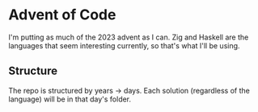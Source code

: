 # Advent of Code

I'm putting as much of the 2023 advent as I can. Zig and Haskell are the languages that seem interesting currently, so that's what I'll be using.

## Structure
The repo is structured by years -> days. Each solution (regardless of the language) will be in that day's folder.
